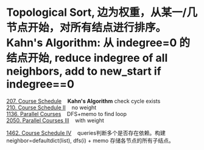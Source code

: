 # Topological Sort, 边为权重，从某一/几节点开始，对所有结点进行排序。Kahn's Algorithm: 从 indegree=0 的结点开始, reduce indegree of all neighbors, add to new_start if indegree==0

[207. Course Schedule](https://leetcode.com/problems/course-schedule/) &nbsp;&nbsp; __Kahn's Algorithm__ check cycle exists <br/>
[210. Course Schedule II](https://leetcode.com/problems/course-schedule-ii/description/) &nbsp;&nbsp; no weight <br/>
[1136. Parallel Courses](https://leetcode.com/problems/parallel-courses/description/) &nbsp;&nbsp; DFS+memo to find loop <br/>
[2050. Parallel Courses III](https://leetcode.com/problems/parallel-courses-iii/description/) &nbsp;&nbsp; with weight<br/>


[1462. Course Schedule IV](https://leetcode.com/problems/course-schedule-iv/submissions/1211661948/) &nbsp;&nbsp; queries判断多个是否存在依赖。构建 neighbor=defaultdict(list), dfs(i) + memo 存储各节点的所有子结点。<br/>
